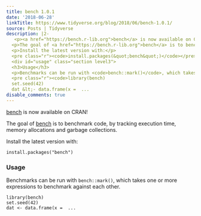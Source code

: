 ```yaml
---
title: bench 1.0.1
date: '2018-06-28'
linkTitle: https://www.tidyverse.org/blog/2018/06/bench-1.0.1/
source: Posts | Tidyverse
description: |2-
   <p><a href="https://bench.r-lib.org">bench</a> is now available on CRAN!</p>
  <p>The goal of <a href="https://bench.r-lib.org">bench</a> is to benchmark code, by tracking execution time, memory allocations and garbage collections.</p>
  <p>Install the latest version with:</p>
  <pre class="r"><code>install.packages(&quot;bench&quot;)</code></pre>
  <div id="usage" class="section level3">
  <h3>Usage</h3>
  <p>Benchmarks can be run with <code>bench::mark()</code>, which takes one or more expressions to benchmark against each other.</p>
  <pre class="r"><code>library(bench)
  set.seed(42)
  dat &lt;- data.frame(x =  ...
disable_comments: true
---
```

 <p><a href="https://bench.r-lib.org">bench</a> is now available on CRAN!</p>
<p>The goal of <a href="https://bench.r-lib.org">bench</a> is to benchmark code, by tracking execution time, memory allocations and garbage collections.</p>
<p>Install the latest version with:</p>
<pre class="r"><code>install.packages(&quot;bench&quot;)</code></pre>
<div id="usage" class="section level3">
<h3>Usage</h3>
<p>Benchmarks can be run with <code>bench::mark()</code>, which takes one or more expressions to benchmark against each other.</p>
<pre class="r"><code>library(bench)
set.seed(42)
dat &lt;- data.frame(x =  ...